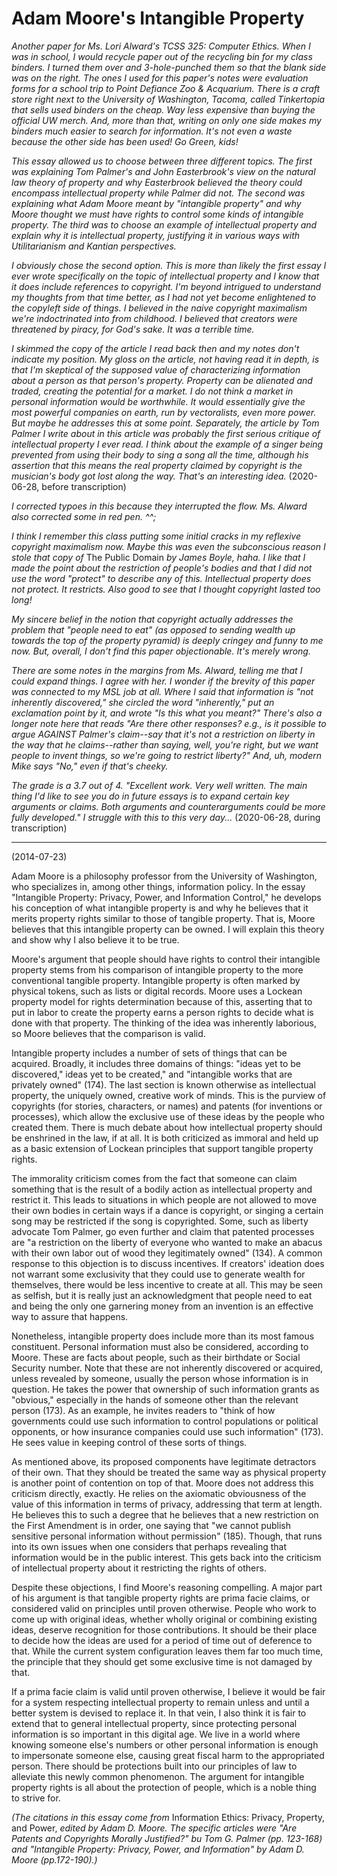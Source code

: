 # Adam Moore's Intangible Property

*Another paper for Ms. Lori Alward's TCSS 325: Computer Ethics. When I was in school, I would recycle paper out of the recycling bin for my class binders. I turned them over and 3-hole-punched them so that the blank side was on the right. The ones I used for this paper's notes were evaluation forms for a school trip to Point Defiance Zoo & Acquarium. There is a craft store right next to the University of Washington, Tacoma, called Tinkertopia that sells used binders on the cheap. Way less expensive than buying the official UW merch. And, more than that, writing on only one side makes my binders much easier to search for information. It's not even a waste because the other side has been used! Go Green, kids!*

*This essay allowed us to choose between three different topics. The first was explaining Tom Palmer's and John Easterbrook's view on the natural law theory of property and why Easterbrook believed the theory could encompass intellectual property while Palmer did not. The second was explaining what Adam Moore meant by "intangible property" and why Moore thought we must have rights to control some kinds of intangible property. The third was to choose an example of intellectual property and explain why it is intellectual property, justifying it in various ways with Utilitarianism and Kantian perspectives.*

*I obviously chose the second option. This is more than likely the first essay I ever wrote specifically on the topic of intellectual property and I know that it does include references to copyright. I'm beyond intrigued to understand my thoughts from that time better, as I had not yet become enlightened to the copyleft side of things. I believed in the naive copyright maximalism we're indoctrinated into from childhood. I believed that creators were threatened by piracy, for God's sake. It was a terrible time.*

*I skimmed the copy of the article I read back then and my notes don't indicate my position. My gloss on the article, not having read it in depth, is that I'm skeptical of the supposed value of characterizing information about a person as that person's property. Property can be alienated and traded, creating the potential for a market. I do not think a market in personal information would be worthwhile. It would essentially give the most powerful companies on earth, run by vectoralists, even more power. But maybe he addresses this at some point. Separately, the article by Tom Palmer I write about in this article was probably the first serious critique of intellectual property I ever read. I think about the example of a singer being prevented from using their body to sing a song all the time, although his assertion that this means the real property claimed by copyright is the musician's body got lost along the way. That's an interesting idea.* (2020-06-28, before transcription)

*I corrected typoes in this because they interrupted the flow. Ms. Alward also corrected some in red pen. ^^;*

*I think I remember this class putting some initial cracks in my reflexive copyright maximalism now. Maybe this was even the subconscious reason I stole that copy of* The Public Domain *by James Boyle, haha. I like that I made the point about the restriction of people's bodies and that I did not use the word "protect" to describe any of this. Intellectual property does not protect. It restricts. Also good to see that I thought copyright lasted too long!*

*My sincere belief in the notion that copyright actually addresses the problem that "people need to eat" (as opposed to sending wealth up towards the top of the property pyramid) is deeply cringey and funny to me now. But, overall, I don't find this paper objectionable. It's merely wrong.*

*There are some notes in the margins from Ms. Alward, telling me that I could expand things. I agree with her. I wonder if the brevity of this paper was connected to my MSL job at all. Where I said that information is "not inherently discovered," she circled the word "inherently," put an exclamation point by it, and wrote "Is this what you meant?" There's also a longer note here that reads "Are there other responses? e.g., is it possible to argue AGAINST Palmer's claim--say that it's not a restriction on liberty in the way that he claims--rather than saying, well, you're right, but we want people to invent things, so we're going to restrict liberty?" And, uh, modern Mike says "No," even if that's cheeky.*

*The grade is a 3.7 out of 4. "Excellent work. Very well written. The main thing I'd like to see you do in future essays is to expand certain key arguments or claims. Both arguments and counterarguments could be more fully developed." I struggle with this to this very day...* (2020-06-28, during transcription)

-----

(2014-07-23)

Adam Moore is a philosophy professor from the University of Washington, who specializes in, among other things, information policy. In the essay "Intangible Property: Privacy, Power, and Information Control," he develops his conception of what intangible property is and why he believes that it merits property rights similar to those of tangible property. That is, Moore believes that this intangible property can be owned. I will explain this theory and show why I also believe it to be true.

Moore's argument that people should have rights to control their intangible property stems from his comparison of intangible property to the more conventional tangible property. Intangible property is often marked by physical tokens, such as lists or digital records. Moore uses a Lockean property model for rights determination because of this, asserting that to put in labor to create the property earns a person rights to decide what is done with that property. The thinking of the idea was inherently laborious, so Moore believes that the comparison is valid.

Intangible property includes a number of sets of things that can be acquired. Broadly, it includes three domains of things: "ideas yet to be discovered," ideas yet to be created," and "intangible works that are privately owned" (174). The last section is known otherwise as intellectual property, the uniquely owned, creative work of minds. This is the purview of copyrights (for stories, characters, or names) and patents (for inventions or processes), which allow the exclusive use of these ideas by the people who created them. There is much debate about how intellectual property should be enshrined in the law, if at all. It is both criticized as immoral and held up as a basic extension of Lockean principles that support tangible property rights.

The immorality criticism comes from the fact that someone can claim something that is the result of a bodily action as intellectual property and restrict it. This leads to situations in which people are not allowed to move their own bodies in certain ways if a dance is copyright, or singing a certain song may be restricted if the song is copyrighted. Some, such as liberty advocate Tom Palmer, go even further and claim that patented processes are "a restriction on the liberty of everyone who wanted to make an abacus with their own labor out of wood they legitimately owned" (134). A common response to this objection is to discuss incentives. If creators' ideation does not warrant some exclusivity that they could use to generate wealth for themselves, there would be less incentive to create at all. This may be seen as selfish, but it is really just an acknowledgment that people need to eat and being the only one garnering money from an invention is an effective way to assure that happens.

Nonetheless, intangible property does include more than its most famous constituent. Personal information must also be considered, according to Moore. These are facts about people, such as their birthdate or Social Security number. Note that these are not inherently discovered or acquired, unless revealed by someone, usually the person whose information is in question. He takes the power that ownership of such information grants as "obvious," especially in the hands of someone other than the relevant person (173). As an example, he invites readers to "think of how governments could use such information to control populations or political opponents, or how insurance companies could use such information" (173). He sees value in keeping control of these sorts of things.

As mentioned above, its proposed components have legitimate detractors of their own. That they should be treated the same way as physical property is another point of contention on top of that. Moore does not address this criticism directly, exactly. He relies on the axiomatic obviousness of the value of this information in terms of privacy, addressing that term at length. He believes this to such a degree that he believes that a new restriction on the First Amendment is in order, one saying that "we cannot publish sensitive personal information without permission" (185). Though, that runs into its own issues when one considers that perhaps revealing that information would be in the public interest. This gets back into the criticism of intellectual property about it restricting the rights of others.

Despite these objections, I find Moore's reasoning compelling. A major part of his argument is that tangible property rights are prima facie claims, or considered valid on principles until proven otherwise. People who work to come up with original ideas, whether wholly original or combining existing ideas, deserve recognition for those contributions. It should be their place to decide how the ideas are used for a period of time out of deference to that. While the current system configuration leaves them far too much time, the principle that they should get some exclusive time is not damaged by that.

If a prima facie claim is valid until proven otherwise, I believe it would be fair for a system respecting intellectual property to remain unless and until a better system is devised to replace it. In that vein, I also think it is fair to extend that to general intellectual property, since protecting personal information is so important in this digital age. We live in a world where knowing someone else's numbers or other personal information is enough to impersonate someone else, causing great fiscal harm to the appropriated person. There should be protections built into  our principles of law to alleviate this newly common phenomenon. The argument for intangible property rights is all about the protection of people, which is a noble thing to strive for.

*(The citations in this essay come from* Information Ethics: Privacy, Property, and Power, *edited by Adam D. Moore. The specific articles were "Are Patents and Copyrights Morally Justified?" bu Tom G. Palmer (pp. 123-168) and "Intangible Property: Privacy, Power, and Information" by Adam D. Moore (pp.172-190).)*

